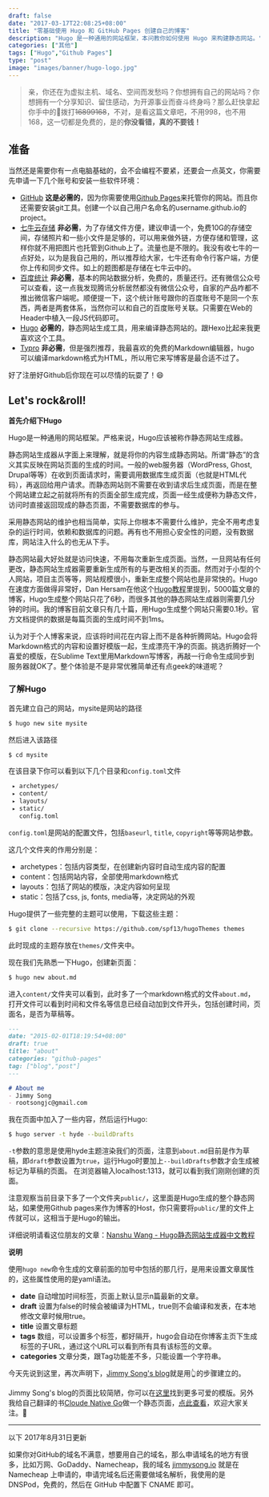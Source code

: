 ```yaml
---
draft: false
date: "2017-03-17T22:08:25+08:00"
title: "零基础使用 Hugo 和 GitHub Pages 创建自己的博客"
description: "Hugo 是一种通用的网站框架，本问教你如何使用 Hugo 来构建静态网站。"
categories: ["其他"]
tags: ["Hugo","Github Pages"]
type: "post"
image: "images/banner/hugo-logo.jpg"
---
```


> 亲，你还在为虚拟主机、域名、空间而发愁吗？你想拥有自己的网站吗？你想拥有一个分享知识、留住感动，为开源事业而奋斗终身吗？那么赶快拿起你手中的📱拨打~~16899168~~，不对，是看这篇文章吧，不用998，也不用168，这一切都是免费的，是的**你没看错，真的不要钱！**

## 准备

当然还是需要你有一点电脑基础的，会不会编程不要紧，还要会一点英文，你需要先申请一下几个账号和安装一些软件环境：

- [GitHub](http://www.github.com) **这是必需的**，因为你需要使用[Github Pages](https://pages.github.com/)来托管你的网站。而且你还需要安装git工具。创建一个以自己用户名命名的username.github.io的project。
- [七牛云存储](http://www.qiniu.com/) **非必需**，为了存储文件方便，建议申请一个，免费10G的存储空间，存储照片和一些小文件是足够的，可以用来做外链，方便存储和管理，这样你就不用把图片也托管到Github上了。流量也是不限的。我没有收七牛的一点好处，以为是我自己用的，所以推荐给大家，七牛还有命令行客户端，方便你上传和同步文件。如上的题图都是存储在七牛云中的。
- [百度统计](tongji.baidu.com) **非必需**，基本的网站数据分析，免费的，质量还行。还有微信公众号可以查看，这一点我发现腾讯分析居然都没有微信公众号，自家的产品咋都不推出微信客户端呢。顺便提一下，这个统计账号跟你的百度账号不是同一个东西，两者是两套体系，当然你可以和自己的百度账号关联。只需要在Web的Header中植入一段JS代码即可。
- [Hugo](http://gohugo.io) **必需的**，静态网站生成工具，用来编译静态网站的。跟Hexo比起来我更喜欢这个工具。
- [Typro](https://typora.io/) **非必需**，但是强烈推荐，我最喜欢的免费的Markdown编辑器，hugo可以编译markdown格式为HTML，所以用它来写博客是最合适不过了。

好了注册好Github后你现在可以尽情的玩耍了！😄

## Let's rock&roll!

**首先介绍下Hugo**

Hugo是一种通用的网站框架。严格来说，Hugo应该被称作静态网站生成器。

静态网站生成器从字面上来理解，就是将你的内容生成静态网站。所谓“静态”的含义其实反映在网站页面的生成的时间。一般的web服务器（WordPress, Ghost, Drupal等等）在收到页面请求时，需要调用数据库生成页面（也就是HTML代码），再返回给用户请求。而静态网站则不需要在收到请求后生成页面，而是在整个网站建立起之前就将所有的页面全部生成完成，页面一经生成便称为静态文件，访问时直接返回现成的静态页面，不需要数据库的参与。

采用静态网站的维护也相当简单，实际上你根本不需要什么维护，完全不用考虑复杂的运行时间，依赖和数据库的问题。再有也不用担心安全性的问题，没有数据库，网站注入什么的也无从下手。

静态网站最大好处就是访问快速，不用每次重新生成页面。当然，一旦网站有任何更改，静态网站生成器需要重新生成所有的与更改相关的页面。然而对于小型的个人网站，项目主页等等，网站规模很小，重新生成整个网站也是非常快的。Hugo在速度方面做得非常好，Dan Hersam在他这个[Hugo教程](https://www.udemy.com/build-static-sites-in-seconds-with-hugo/)里提到，5000篇文章的博客，Hugo生成整个网站只花了6秒，而很多其他的静态网站生成器则需要几分钟的时间。我的博客目前文章只有几十篇，用Hugo生成整个网站只需要0.1秒。官方文档提供的数据是每篇页面的生成时间不到1ms。

认为对于个人博客来说，应该将时间花在内容上而不是各种折腾网站。Hugo会将Markdown格式的内容和设置好模版一起，生成漂亮干净的页面。挑选折腾好一个喜爱的模版，在Sublime Text里用Markdown写博客，再敲一行命令生成同步到服务器就OK了。整个体验是不是非常优雅简单还有点geek的味道呢？

### 了解Hugo

首先建立自己的网站，mysite是网站的路径

```bash
$ hugo new site mysite
```

然后进入该路径

```bash
$ cd mysite
```

在该目录下你可以看到以下几个目录和`config.toml`文件

```bash
 ▸ archetypes/ 
 ▸ content/
 ▸ layouts/
 ▸ static/
   config.toml
```

`config.toml`是网站的配置文件，包括`baseurl`, `title`, `copyright`等等网站参数。

这几个文件夹的作用分别是：

- archetypes：包括内容类型，在创建新内容时自动生成内容的配置
- content：包括网站内容，全部使用markdown格式
- layouts：包括了网站的模版，决定内容如何呈现
- static：包括了css, js, fonts, media等，决定网站的外观

Hugo提供了一些完整的主题可以使用，下载这些主题：

```bash
$ git clone --recursive https://github.com/spf13/hugoThemes themes
```

此时现成的主题存放在`themes/`文件夹中。

现在我们先熟悉一下Hugo，创建新页面：

```bash
$ hugo new about.md
```

进入`content/`文件夹可以看到，此时多了一个markdown格式的文件`about.md`，打开文件可以看到时间和文件名等信息已经自动加到文件开头，包括创建时间，页面名，是否为草稿等。

```markdown
---
date: "2015-02-01T18:19:54+08:00"
draft: true
title: "about"
categories: "github-pages"
tag: ["blog","post"]
---

# About me
- Jimmy Song
- rootsongjc@gmail.com
```

我在页面中加入了一些内容，然后运行Hugo:

```bash
$ hugo server -t hyde --buildDrafts
```

`-t`参数的意思是使用hyde主题渲染我们的页面，注意到`about.md`目前是作为草稿，即`draft`参数设置为`true`，运行Hugo时要加上`--buildDrafts`参数才会生成被标记为草稿的页面。 在浏览器输入localhost:1313，就可以看到我们刚刚创建的页面。

注意观察当前目录下多了一个文件夹`public/`，这里面是Hugo生成的整个静态网站，如果使用Github pages来作为博客的Host，你只需要将`public/`里的文件上传就可以，这相当于是Hugo的输出。

详细说明请看这位朋友的文章：[Nanshu Wang - Hugo静态网站生成器中文教程](http://nanshu.wang/post/2015-01-31/)

**说明**

使用`hugo new`命令生成的文章前面的加号中包括的那几行，是用来设置文章属性的，这些属性使用的是yaml语法。

- **date** 自动增加时间标签，页面上默认显示n篇最新的文章。
- **draft** 设置为false的时候会被编译为HTML，true则不会编译和发表，在本地修改文章时候用true。
- **title** 设置文章标题
- **tags** 数组，可以设置多个标签，都好隔开，hugo会自动在你博客主页下生成标签的子URL，通过这个URL可以看到所有具有该标签的文章。
- **categories** 文章分类，跟Tag功能差不多，只能设置一个字符串。

今天先说到这里，再次声明下，[Jimmy Song's blog](https://jimmysong.io)就是用👆的步骤建立的。

Jimmy Song's blog的页面比较简陋，你可以在[这里](http://themes.gohugo.io)找到更多可爱的模版。另外我给自己翻译的书[Cloude Native Go](https://jimmysong.io/talks/cloud-native-go/)做一个静态页面，[点此查看](https://jimmysong.io/cloud-native-go/)，欢迎大家关注。🙏

---

以下 2017年8月31日更新

如果你对GitHub的域名不满意，想要用自己的域名，那么申请域名的地方有很多，比如万网、GoDaddy、Namecheap，我的域名 [jimmysong.io](http://jimmysong.io) 就是在 Namecheap 上申请的，申请完域名后还需要做域名解析，我使用的是 DNSPod，免费的，然后在 GitHub 中配置下 CNAME 即可。

